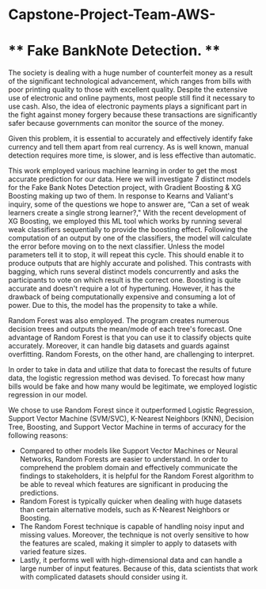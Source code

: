 # Capstone-Project-Team-AWS-

# ** Fake BankNote Detection. **

The society is dealing with a huge number of counterfeit money as a result of the significant technological advancement, which ranges from bills with poor printing quality to those with excellent quality. Despite the extensive use of electronic and online payments, most people still find it necessary to use cash. Also, the idea of electronic payments plays a significant part in the fight against money forgery because these transactions are significantly safer because governments can monitor the source of the money. 

Given this problem, it is essential to accurately and effectively identify fake currency and tell them apart from real currency. As is well known, manual detection requires more time, is slower, and is less effective than automatic. 

This work employed various machine learning in order to get the most accurate prediction for our data. Here we will investigate 7 distinct models for the Fake Bank Notes Detection project, with Gradient Boosting & XG Boosting making up two of them. In response to Kearns and Valiant's inquiry, some of the questions we hope to answer are, “Can a set of weak learners create a single strong learner?," With the recent development of XG Boosting, we employed this ML tool which works by running several weak classifiers sequentially to provide the boosting effect. Following the computation of an output by one of the classifiers, the model will calculate the error before moving on to the next classifier. Unless the model parameters tell it to stop, it will repeat this cycle. This should enable it to produce outputs that are highly accurate and polished. This contrasts with bagging, which runs several distinct models concurrently and asks the participants to vote on which result is the correct one. Boosting is quite accurate and doesn't require a lot of hypertuning. However, it has the drawback of being computationally expensive and consuming a lot of power. Due to this, the model has the propensity to take a while. 

Random Forest was also employed. The program creates numerous decision trees and outputs the mean/mode of each tree's forecast. One advantage of Random Forest is that you can use it to classify objects quite accurately. Moreover, it can handle big datasets and guards against overfitting. Random Forests, on the other hand, are challenging to interpret.

In order to take in data and utilize that data to forecast the results of future data, the logistic regression method was devised. To forecast how many bills would be fake and how many would be legitimate, we employed logistic regression in our model.

We chose to use Random Forest since it outperformed Logistic Regression, Support Vector Machine (SVM/SVC), K-Nearest Neighbors (KNN), Decision Tree, Boosting, and Support Vector Machine in terms of accuracy for the following reasons: 

- Compared to other models like Support Vector Machines or Neural Networks, Random Forests are easier to understand. In order to comprehend the problem domain and effectively communicate the findings to stakeholders, it is helpful for the Random Forest algorithm to be able to reveal which features are significant in producing the predictions. 
- Random Forest is typically quicker when dealing with huge datasets than certain alternative models, such as K-Nearest Neighbors or Boosting. 
- The Random Forest technique is capable of handling noisy input and missing values. Moreover, the technique is not overly sensitive to how the features are scaled, making it simpler to apply to datasets with varied feature sizes.
- Lastly, it performs well with high-dimensional data and can handle a large number of input features. Because of this, data scientists that work with complicated datasets should consider using it.

